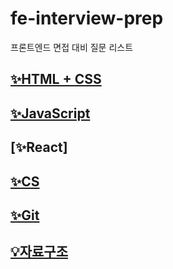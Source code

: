 # fe-interview-prep

프론트엔드 면접 대비 질문 리스트

## [✨HTML + CSS](./HTML+CSS/index.md)

## [✨JavaScript](./JavaScript/index.md)

## [✨React]

## [✨CS](./CS/index.md)

## [✨Git](./Git/index.md)

## [💡자료구조](./DataStructure/index.md)
